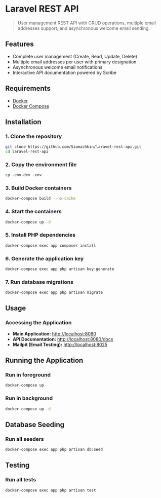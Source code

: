 # Laravel REST API

> User management REST API with CRUD operations, multiple email addresses support, and asynchronous welcome email sending.

## Features
- Complete user management (Create, Read, Update, Delete)
- Multiple email addresses per user with primary designation  
- Asynchronous welcome email notifications
- Interactive API documentation powered by Scribe

## Requirements

- [Docker](https://www.docker.com/)
- [Docker Compose](https://docs.docker.com/compose/)

##  Installation

### 1. Clone the repository
```bash
git clone https://github.com/Siomachkin/laravel-rest-api.git
cd laravel-rest-api
```

### 2. Copy the environment file
```bash
cp .env.dev .env
```

### 3. Build Docker containers
```bash
docker-compose build --no-cache
```

### 4. Start the containers
```bash
docker-compose up -d
```

### 5. Install PHP dependencies
```bash
docker-compose exec app composer install
```

### 6. Generate the application key
```bash
docker-compose exec app php artisan key:generate
```

### 7. Run database migrations
```bash
docker-compose exec app php artisan migrate
```

## Usage

### Accessing the Application
- **Main Application:** [http://localhost:8080](http://localhost:8080)  
- **API Documentation:** [http://localhost:8080/docs](http://localhost:8080/docs)  
- **Mailpit (Email Testing):** [http://localhost:8025](http://localhost:8025)

## Running the Application

### Run in foreground
```bash
docker-compose up
```

### Run in background
```bash
docker-compose up -d
```

## Database Seeding

### Run all seeders
```bash
docker-compose exec app php artisan db:seed
```

## Testing

### Run all tests
```bash
docker-compose exec app php artisan test
```

